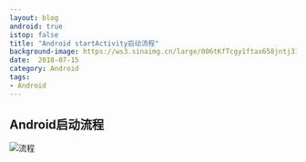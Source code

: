 ```yaml
---
layout: blog 
android: true 
istop: false
title: "Android startActivity启动流程" 
background-image: https://ws3.sinaimg.cn/large/006tKfTcgy1ftax658jntj31kw2dc4qv.jpg
date:  2018-07-15
category: Android 
tags: 
- Android 
---
```




## Android启动流程

![流程](https://ws3.sinaimg.cn/large/006tKfTcgy1ftax4i0iyxj31kw0lf42u.jpg)

















